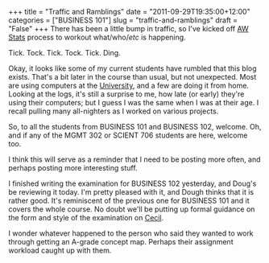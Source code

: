 +++
title = "Traffic and Ramblings"
date = "2011-09-29T19:35:00+12:00"
categories = ["BUSINESS 101"]
slug = "traffic-and-ramblings"
draft = "False"
+++
There has been a little bump in traffic, so I've kicked off [AW
Stats](http://awstats.sourceforge.net/ "AW Stats") process to workout
what/who/_etc_ is happening.

Tick. Tock. Tick. Tock. Tick. Ding.

Okay, it looks like some of my current students have rumbled that this
blog exists. That's a bit later in the course than usual, but not
unexpected. Most are using computers at the
[University](https://web.archive.org/web/20110606044925/http://www.auckland.ac.nz/uoa/ "The University of
Auckland"),
and a few are doing it from home. Looking at the logs, it's still a
surprise to me, how late (or early) they're using their computers; but I
guess I was the same when I was at their age. I recall pulling many
all-nighters as I worked on various projects.

So, to all the students from BUSINESS 101 and BUSINESS 102, welcome.  Oh,
and if any of the MGMT 302 or SCIENT 706 students are here, welcome too.

I think this will serve as a reminder that I need to be posting more
often, and perhaps posting more interesting stuff.

I finished writing the examination for BUSINESS 102 yesterday, and
Doug's be reviewing it today. I'm pretty pleased with it, and Dough
thinks that it is rather good. It's reminiscent of the previous one for
BUSINESS 101 and it covers the whole course. No doubt we'll be putting
up formal guidance on the form and style of the examination on
[Cecil](https://web.archive.org/web/20110606045738/http://www.cecil.auckland.ac.nz/login.aspx "Cecil--or CSL as it once was").

I wonder whatever happened to the person who said they wanted to work
through getting an A-grade concept map. Perhaps their assignment
workload caught up with them.

